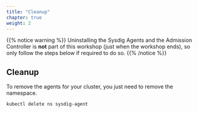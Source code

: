 ```yaml
---
title: "Cleanup"
chapter: true
weight: 2
---
```


{{% notice warning %}}
Uninstalling the Sysdig Agents and the Admission Controller is **not** part of this workshop
(just when the workshop ends), so only follow the steps below if required to do so.
{{% /notice %}}

## Cleanup

To remove the agents for your cluster, you just need to remove the namespace.

```
kubectl delete ns sysdig-agent
```